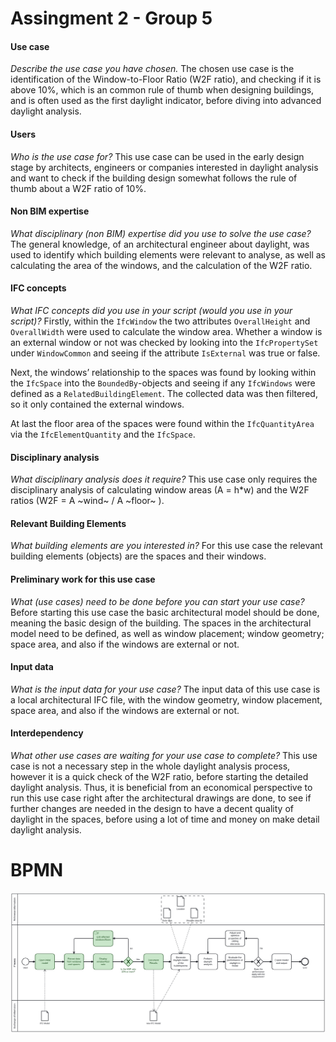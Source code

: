 
# Assingment 2 - Group 5
#### Use case
*Describe the use case you have chosen.*
The chosen use case is the identification of the Window-to-Floor Ratio (W2F ratio), and checking if it is above 10%, which is an common rule of thumb when designing buildings, and is often used as the first daylight indicator, before diving into advanced daylight analysis. 
#### Users
*Who is the use case for?* 
This use case can be used in the early design stage by architects, engineers or companies interested in daylight analysis and want to check if the building design somewhat follows the rule of thumb about a W2F ratio of 10%.
#### Non BIM expertise
*What disciplinary (non BIM) expertise did you use to solve the use case?*
The general knowledge, of an architectural engineer about daylight, was used to identify which building elements were relevant to analyse, as well as calculating the area of the windows, and the calculation of the W2F ratio. 
#### IFC concepts
*What IFC concepts did you use in your script (would you use in your script)?*
Firstly, within the `IfcWindow` the two attributes `OverallHeight` and `OverallWidth` were used to calculate the window area. Whether a window is an external window or not was checked by looking into the `IfcPropertySet` under `WindowCommon` and seeing if the attribute `IsExternal` was true or false.

Next, the windows’ relationship to the spaces was found by looking within the `IfcSpace` into the `BoundedBy`-objects and seeing if any `IfcWindows` were defined as a `RelatedBuildingElement`. The collected data was then filtered, so it only contained the external windows.

At last the floor area of the spaces were found within the `IfcQuantityArea` via the `IfcElementQuantity` and the `IfcSpace`.

#### Disciplinary analysis
*What disciplinary analysis does it require?*
This use case only requires the disciplinary analysis of calculating window areas (A = h*w) and the W2F ratios (W2F = A ~wind~ / A ~floor~ ).
#### Relevant Building Elements
*What building elements are you interested in?*
For this use case the relevant building elements (objects) are the spaces and their windows. 
#### Preliminary work for this use case
*What (use cases) need to be done before you can start your use case?*
Before starting this use case the basic architectural model should be done, meaning the basic design of the building. The spaces in the architectural model need to be defined, as well as window placement; window geometry; space area, and also if the windows are external or not.
#### Input data
*What is the input data for your use case?*
The input data of this use case is a local architectural IFC file, with the window geometry, window placement, space area, and also if the windows are external or not.
#### Interdependency
*What other use cases are waiting for your use case to complete?*
This use case is not a necessary step in the whole daylight analysis process, however it is a quick check of the W2F ratio, before starting the detailed daylight analysis. Thus, it is beneficial from an economical perspective to run this use case right after the architectural drawings are done, to see if further changes are needed in the design to have a decent quality of daylight in the spaces, before using a lot of time and money on make detail daylight analysis. 



# BPMN
<img src="./images/diagram_full_version.svg">

